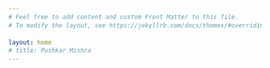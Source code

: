 ```yaml
---
# Feel free to add content and custom Front Matter to this file.
# To modify the layout, see https://jekyllrb.com/docs/themes/#overriding-theme-defaults

layout: home
# title: Pushkar Mishra
---
```


<html lang="en">
<title>Pushkar Mishra | Google DeepMind</title>
<head>
    <meta charset="UTF-8">
    <meta name="viewport" content="width=device-width, initial-scale=1.0">
    <style>
        body {
            font-family: -apple-system, BlinkMacSystemFont, 'Segoe UI', Roboto, Oxygen, Ubuntu, sans-serif;
            margin: 0 auto;
            color: #333;
        }
        
        .header {
            display: grid;
            grid-template-columns: 2fr 1fr;
            gap: 25px;
            margin-bottom: 40px;
        }
        
        .profile-info h1 {
            font-size: 2.5em;
            margin: 0;
            color: #2d3748;
        }
        
        .profile-info .subtitle {
            color: #718096;
            font-size: 1.1em;
            margin: 10px 0 20px 0;
            text-transform: uppercase;
            letter-spacing: 0.5px;
        }
        
        .profile-image {
            max-width: 100%;
            height: auto;
            border-radius: 4px;
        }
        
        .google-scholar {
            display: inline-flex;
            align-items: center;
            padding: 12px 24px;
            background: #fff;
            border: 1px solid #e2e8f0;
            border-radius: 8px;
            text-decoration: none;
            color: #2d3748;
            font-weight: 500;
            margin-bottom: 40px;
        }
        
        .google-scholar svg {
            margin-left: 8px;
        }
        
        .section-title {
            color: #718096;
            font-size: 1.5em;
            margin: 30px 0 20px 0;
        }
        
        .research-areas {
            display: grid;
            grid-template-columns: repeat(3, 1fr);
            gap: 20px;
            margin-bottom: 40px;
        }
        
        .research-area {
            padding: 20px;
            color: white;
            border-radius: 8px;
            font-weight: 500;
        }
        
        .generative-ai {
            background: #1a1b3b;
        }
        
        .core-ml {
            background: #582f1c;
        }
        
        .nlp {
            background: #1f3937;
        }
    </style>
</head>
<body>
    <div class="header">
        <div class="profile-info">
            <h1>Pushkar Mishra</h1>
            <div class="subtitle">Lead AI Researcher | Google DeepMind</div>
            <p>Pushkar Mishra is a Lead AI researcher at Google DeepMind. His research interests include Generative AI, Core Machine Learning, and Natural Language Processing.</p>
        </div>
        <img src="assets/Pushkar_Mishra.jpg" alt="Pushkar Mishra" class="profile-image">
    </div>

    <a href="https://scholar.google.com/citations?user=bVcZ1qkAAAAJ" class="google-scholar" target="_blank">
        Google Scholar
        <svg width="20" height="20" viewBox="0 0 20 20" fill="none" xmlns="http://www.w3.org/2000/svg">
            <path d="M5 10H15M15 10L10 5M15 10L10 15" stroke="currentColor" stroke-width="2" stroke-linecap="round" stroke-linejoin="round"/>
        </svg>
    </a>

    <h2 class="section-title">Research Areas</h2>
    <div class="research-areas">
        <div class="research-area generative-ai">Generative AI</div>
        <div class="research-area core-ml">Core Machine Learning</div>
        <div class="research-area nlp">Natural Language Processing (NLP)</div>
    </div>
</body>
</html>